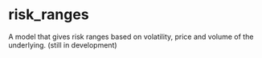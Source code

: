 # risk_ranges
A model that gives risk ranges based on volatility, price and volume of the underlying. (still in development)

